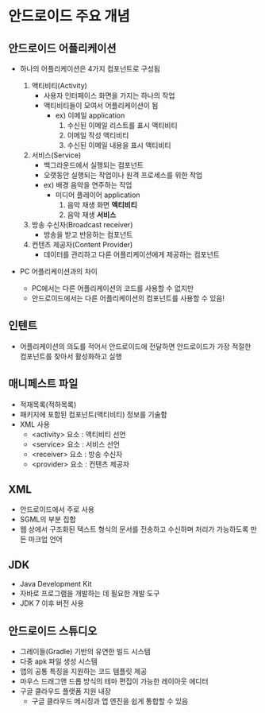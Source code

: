 # 안드로이드 주요 개념

## 안드로이드 어플리케이션

- 하나의 어플리케이션은 4가지 컴포넌트로 구성됨

    1. 액티비티(Activity)
        - 사용자 인터페이스 화면을 가지는 하나의 작업
        - 액티비티들이 모여서 어플리케이션이 됨
            - ex) 이메일 application
                1. 수신된 이메일 리스트를 표시 액티비티
                2. 이메일 작성 액티비티
                3. 수신된 이메일 내용을 표시 액티비티
    2. 서비스(Service)
        - 백그라운드에서 실행되는 컴포넌트
        - 오랫동안 실행되는 작업이나 원격 프로세스를 위한 작업
        - ex) 배경 음악을 연주하는 작업
            - 미디어 플레이어 application
                1. 음악 재생 화면 **액티비티**
                2. 음악 재생 **서비스** 
    3. 방송 수신자(Broadcast receiver)
        - 방송을 받고 반응하는 컴포넌트
    4. 컨텐츠 제공자(Content Provider)
        - 데이터를 관리하고 다른 어플리케이션에게 제공하는 컴포넌트

- PC 어플리케이션과의 차이
    - PC에서는 다른 어플리케이션의 코드를 사용할 수 없지만
    - 안드로이드에서는 다른 어플리케이션의 컴포넌트를 사용할 수 있음!

## 인텐트

- 어플리케이션의 의도를 적어서 안드로이드에 전달하면 안드로이드가 가장 적절한 컴포넌트를 찾아서 활성화하고 실행

## 매니페스트 파일

- 적재목록(적하목록)
- 패키지에 포함된 컴포넌트(액티비티) 정보를 기술함
- XML 사용
    - \<activity> 요소 : 액티비티 선언
    - \<service> 요소 : 서비스 선언
    - \<receiver> 요소 : 방송 수신자
    - \<provider> 요소 : 컨텐츠 제공자

## XML

- 안드로이드에서 주로 사용
- SGML의 부분 집합
- 웹 상에서 구조화된 텍스트 형식의 문서를 전송하고 수신하며 처리가 가능하도록 만든 마크업 언어

## JDK

- Java Development Kit
- 자바로 프로그램을 개발하는 데 필요한 개발 도구
- JDK 7 이후 버전 사용

## 안드로이드 스튜디오

- 그레이들(Gradle) 기반의 유연한 빌드 시스템
- 다중 apk 파일 생성 시스템
- 앱의 공통 특징을 지원하는 코드 템플릿 제공
- 마우스 드래그앤 드롭 방식의 테마 편집이 가능한 레이아웃 에디터
- 구글 클라우드 플랫폼 지원 내장
    - 구글 클라우드 메시징과 앱 엔진을 쉽게 통합할 수 있음